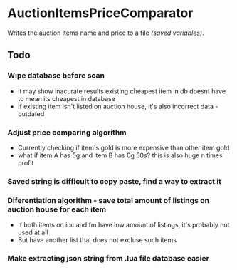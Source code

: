 # AuctionItemsPriceComparator

Writes the auction items name and price to a file _(saved variables)_.

## Todo

### Wipe database before scan

- it may show inacurate results existing cheapest item in db doesnt have to mean its cheapest in database
- if existing item isn't listed on auction house, it's also incorrect data - outdated

### Adjust price comparing algorithm

- Currently checking if item's gold is more expensive than other item gold
- what if item A has 5g and item B has 0g 50s? this is also huge n times profit

### Saved string is difficult to copy paste, find a way to extract it

### Diferentiation algorithm - save total amount of listings on auction house for each item

- If both items on icc and fm have low amount of listings, it's probably not used at all
- But have another list that does not excluse such items

### Make extracting json string from .lua file database easier

